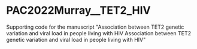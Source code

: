 # PAC2022Murray__TET2_HIV
Supporting code for the manuscript "Association between TET2 genetic variation and viral load in people living with HIV Association between TET2 genetic variation and viral load in people living with HIV"
